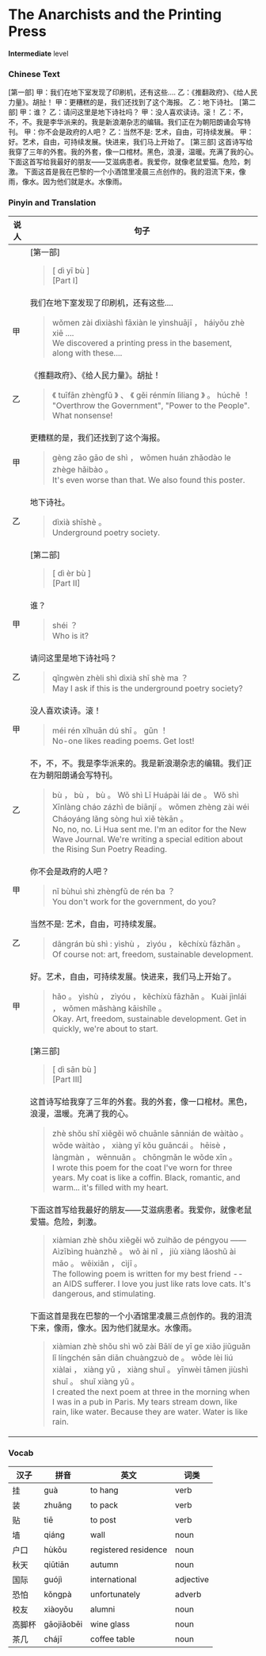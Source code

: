 # The Anarchists and the Printing Press
**Intermediate** level
### Chinese Text
[第一部]
甲：我们在地下室发现了印刷机，还有这些....
乙：《推翻政府》、《给人民力量》。胡扯！
甲：更糟糕的是，我们还找到了这个海报。
乙：地下诗社。
[第二部]
甲：谁？
乙：请问这里是地下诗社吗？
甲：没人喜欢读诗。滚！
乙：不，不，不。我是李华派来的。我是新浪潮杂志的编辑。我们正在为朝阳朗诵会写特刊。
甲：你不会是政府的人吧？
乙：当然不是: 艺术，自由，可持续发展。
甲：好。艺术，自由，可持续发展。快进来，我们马上开始了。
[第三部]
这首诗写给我穿了三年的外套。我的外套，像一口棺材。黑色，浪漫，温暖。充满了我的心。
下面这首写给我最好的朋友——艾滋病患者。我爱你，就像老鼠爱猫。危险，刺激。
下面这首是我在巴黎的一个小酒馆里凌晨三点创作的。我的泪流下来，像雨，像水。因为他们就是水。水像雨。

### Pinyin and Translation
|说人|句子|
|----|----|
||[第一部]<blockquote>[ dì  yī bù ]<br />[Part I]</blockquote>|
|甲|我们在地下室发现了印刷机，还有这些....<blockquote>wǒmen zài dìxiàshì fāxiàn le yìnshuājī ， háiyǒu zhè xiē ....<br />We discovered a printing press in the basement, along with these....</blockquote>|
|乙|《推翻政府》、《给人民力量》。胡扯！<blockquote>《 tuīfān zhèngfǔ 》 、 《 gěi rénmín lìliang 》 。 húchě ！<br />"Overthrow the Government", "Power to the People". What nonsense!</blockquote>|
|甲|更糟糕的是，我们还找到了这个海报。<blockquote>gèng zāo  gāo de shì ， wǒmen huán zhǎodào le zhège hǎibào 。<br />It's even worse than that. We also found this poster.</blockquote>|
|乙|地下诗社。<blockquote>dìxià shīshè 。<br />Underground poetry society.</blockquote>|
||[第二部]<blockquote>[ dì  èr bù ]<br />[Part II]</blockquote>|
|甲|谁？<blockquote>shéi ？<br />Who is it?</blockquote>|
|乙|请问这里是地下诗社吗？<blockquote>qǐngwèn zhèli shì dìxià shī shè ma ？<br />May I ask if this is the underground poetry society?</blockquote>|
|甲|没人喜欢读诗。滚！<blockquote>méi rén xǐhuān dú shī 。 gǔn ！<br />No-one likes reading poems. Get lost!</blockquote>|
|乙|不，不，不。我是李华派来的。我是新浪潮杂志的编辑。我们正在为朝阳朗诵会写特刊。<blockquote>bù ， bù ， bù 。 Wǒ shì Lǐ Huápài lái de 。 Wǒ shì Xīnlàng cháo zázhì de biānjí 。 wǒmen zhèng  zài wéi Cháoyáng lǎng  sòng huì xiě tèkān 。<br />No, no, no. Li Hua sent me. I'm an editor for the New Wave Journal. We're writing a special edition about the Rising Sun Poetry Reading.</blockquote>|
|甲|你不会是政府的人吧？<blockquote>nǐ bùhuì shì zhèngfǔ de rén ba ？<br />You don't work for the government, do you?</blockquote>|
|乙|当然不是: 艺术，自由，可持续发展。<blockquote>dāngrán bù shì :  yìshù ， zìyóu ， kěchíxù fāzhǎn 。<br />Of course not: art, freedom, sustainable development.</blockquote>|
|甲|好。艺术，自由，可持续发展。快进来，我们马上开始了。<blockquote>hǎo 。 yìshù ， zìyóu ， kěchíxù fāzhǎn 。 Kuài jìnlái ， wǒmen mǎshàng kāishǐle 。<br />Okay. Art, freedom, sustainable development. Get in quickly, we're about to start.</blockquote>|
||[第三部]<blockquote>[ dì  sān bù ]<br />[Part III]</blockquote>|
||这首诗写给我穿了三年的外套。我的外套，像一口棺材。黑色，浪漫，温暖。充满了我的心。<blockquote>zhè shǒu shī xiěgěi wǒ chuānle sānnián de wàitào 。 wǒde wàitào ， xiàng yī kǒu guāncái 。 hēisè ， làngmàn ， wēnnuǎn 。 chōngmǎn le wǒde xīn 。<br />I wrote this poem for the coat I've worn for three years. My coat is like a coffin. Black, romantic, and warm... it's filled with my heart.</blockquote>|
||下面这首写给我最好的朋友——艾滋病患者。我爱你，就像老鼠爱猫。危险，刺激。<blockquote>xiàmian zhè shǒu xiěgěi wǒ zuìhǎo de péngyou —— Aìzībìng huànzhě 。 wǒ ài nǐ ， jiù xiàng lǎoshǔ ài māo 。 wēixiǎn ， cìjī 。<br />The following poem is written for my best friend -- an AIDS sufferer. I love you just like rats love cats. It's dangerous, and stimulating.</blockquote>|
||下面这首是我在巴黎的一个小酒馆里凌晨三点创作的。我的泪流下来，像雨，像水。因为他们就是水。水像雨。<blockquote>xiàmian zhè shǒu shì wǒ zài Bālí de yī ge xiǎo jiǔguǎn lǐ língchén sān diǎn chuàngzuò de 。 wǒde lèi liú  xiàlai ， xiàng yǔ ， xiàng shuǐ 。 yīnwèi tāmen jiùshì shuǐ 。 shuǐ xiàng yǔ 。<br />I created the next poem at three in the morning when I was in a pub in Paris. My tears stream down, like rain, like water. Because they are water. Water is like rain.</blockquote>|
### Vocab
|汉子|拼音|英文|词类|
|----|----|----|----|
|挂|guà|to hang|verb|
|装|zhuāng|to pack|verb|
|贴|tiē|to post|verb|
|墙|qiáng|wall|noun|
|户口|hùkǒu|registered residence|noun|
|秋天|qiūtiān|autumn|noun|
|国际|guójì|international|adjective|
|恐怕|kǒngpà|unfortunately|adverb|
|校友|xiàoyǒu|alumni|noun|
|高脚杯|gāojiǎobēi|wine glass|noun|
|茶几|chájī|coffee table|noun|